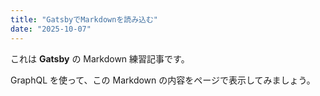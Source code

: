 ```yaml
---
title: "GatsbyでMarkdownを読み込む"
date: "2025-10-07"
---
```


これは **Gatsby** の Markdown 練習記事です。

GraphQL を使って、この Markdown の内容をページで表示してみましょう。
